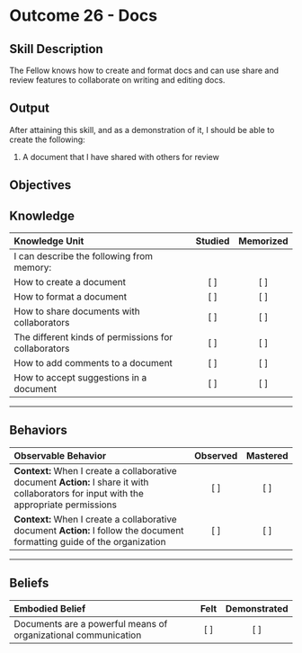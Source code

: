 # Outcome 26 - Docs

**Skill Description**
----------
The Fellow knows how to create and format docs and can use share and review features to collaborate on writing and editing docs.

**Output**
----------
After attaining this skill, and as a demonstration of it, I should be able to create the following:

1. A document that I have shared with others for review


**Objectives**
----------
## **Knowledge**


| Knowledge Unit   |      Studied      | Memorized |
|:-------------|:------------------:|:--------:|
| I can describe the following from memory: | | |
| How to create a document | [ ] | [ ]  | |
| How to format a document | [ ] | [ ]  | |
| How to share documents with collaborators | [ ] | [ ]  | |
| The different kinds of permissions for collaborators | [ ] | [ ]  | |
| How to add comments to a document | [ ] | [ ]  | |
| How to accept suggestions in a document | [ ] | [ ]  | |



----------


## **Behaviors**

| Observable Behavior   |      Observed      | Mastered |
|:-------------|:------------------:|:--------:|
| **Context:** When I create a collaborative document **Action:** I share it with collaborators for input with the appropriate permissions | [ ] | [ ] |
| **Context:** When I create a collaborative document **Action:** I follow the document formatting guide of the organization | [ ] | [ ] |


----------


## **Beliefs**


| Embodied Belief   |      Felt      | Demonstrated |
|:-------------|:------------------:|:--------:|
| Documents are a powerful means of organizational communication | [ ] | [ ] |

